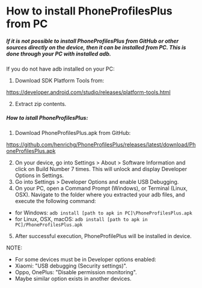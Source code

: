 How to install PhoneProfilesPlus from PC
========================================

##### If it is not possible to install PhoneProfilesPlus from GitHub or other sources directly on the device, then it can be installed from PC. This is done through your PC with installed adb.

If you do not have adb installed on your PC:
1. Download SDK Platform Tools from:

<https://developer.android.com/studio/releases/platform-tools.html>

2. Extract zip contents.

##### How to istall PhoneProfilesPlus:

1. Download PhoneProfilesPlus.apk from GitHub:

<https://github.com/henrichg/PhoneProfilesPlus/releases/latest/download/PhoneProfilesPlus.apk>

2. On your device, go into Settings > About > Software Information and click on Build Number 7 times. This will unlock and display Developer Options in Settings.
3. Go into Settings > Developer Options and enable USB Debugging.
4. On your PC, open a Command Prompt (Windows), or Terminal (Linux, OSX). Navigate to the folder where you extracted your adb files, and execute the following command:

- for Windows:
  `adb install [path to apk in PC]\PhoneProfilesPlus.apk`
- for Linux, OSX, macOS:
  `adb install [path to apk in PC]/PhoneProfilesPlus.apk`

5. After successful execution, PhoneProfilePlus will be installed in device.

NOTE:
- For some devices must be in Developer options enabled:
- Xiaomi: "USB debugging (Security settings)".
- Oppo, OnePlus: "Disable permission monitoring".
- Maybe similar option exists in another devices.

